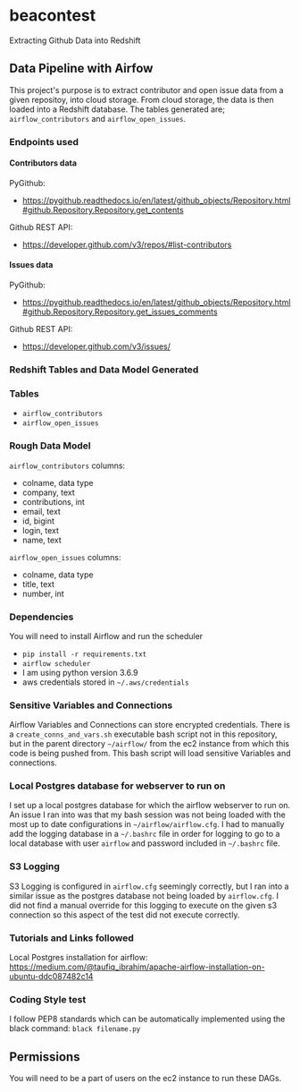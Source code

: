 # beacontest
Extracting Github Data into Redshift

## Data Pipeline with Airfow

This project's purpose is to extract contributor and open issue data from a given repositoy, into cloud storage. From cloud storage, the data is then loaded into a Redshift database.
The tables generated are; `airflow_contributors` and `airflow_open_issues`.

### Endpoints used
#### Contributors data
PyGithub:
* https://pygithub.readthedocs.io/en/latest/github_objects/Repository.html#github.Repository.Repository.get_contents

Github REST API:
* https://developer.github.com/v3/repos/#list-contributors


#### Issues data
PyGithub: 
* https://pygithub.readthedocs.io/en/latest/github_objects/Repository.html#github.Repository.Repository.get_issues_comments

Github REST API: 
* https://developer.github.com/v3/issues/

### Redshift Tables and Data Model Generated
### Tables
* `airflow_contributors`
* `airflow_open_issues`

### Rough Data Model
`airflow_contributors` columns:
* colname, data type
* company, text
* contributions, int
* email, text
* id, bigint
* login, text
* name, text

`airflow_open_issues` columns:
* colname, data type
* title, text
* number, int

### Dependencies

You will need to install Airflow and run the scheduler
* `pip install -r requirements.txt`
* `airflow scheduler`
* I am using python version 3.6.9
* aws credentials stored in `~/.aws/credentials`

### Sensitive Variables and Connections
Airflow Variables and Connections can store encrypted credentials.
There is a `create_conns_and_vars.sh` executable bash script not in this repository, but in the parent directory `~/airflow/` from the ec2 instance from which this code is being pushed from.
This bash script will load sensitive Variables and connections.

### Local Postgres database for webserver to run on
I set up a local postgres database for which the airflow webserver to run on.
An issue I ran into was that my bash session was not being loaded with the most up to date configurations in `~/airflow/airflow.cfg`.
I had to manually add the logging database in a `~/.bashrc` file in order for logging to go to a local database with user `airflow` and password included in `~/.bashrc` file.

### S3 Logging
S3 Logging is configured in `airflow.cfg` seemingly correctly, but I ran into a similar issue as the postgres database not being loaded by `airflow.cfg`.
I did not find a manual override for this logging to execute on the given s3 connection so this aspect of the test did not execute correctly.

### Tutorials and Links followed
Local Postgres installation for airflow:
https://medium.com/@taufiq_ibrahim/apache-airflow-installation-on-ubuntu-ddc087482c14

### Coding Style test
I follow PEP8 standards which can be automatically implemented using the black command:
`black filename.py`

## Permissions
You will need to be a part of users on the ec2 instance to run these DAGs.
